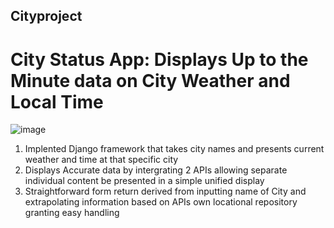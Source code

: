## Cityproject
# City Status App: Displays Up to the Minute data on City Weather and Local Time 
 
 
 
 
![image](https://user-images.githubusercontent.com/25168061/124648222-dc028c00-de4b-11eb-8949-b9fadc53f425.png)


1. Implented Django framework that takes city names and presents current weather and time at that specific city
2. Displays Accurate data by intergrating 2 APIs allowing separate individual content be presented in a simple unified display
3. Straightforward form return derived from inputting name of City and extrapolating information based on APIs own locational repository granting easy handling

